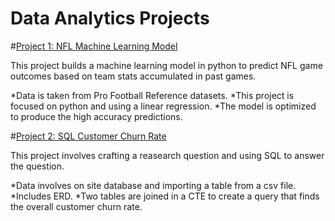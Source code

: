 # Data Analytics Projects


#[Project 1: NFL Machine Learning Model](https://github.com/kjdum/portfolio/blob/main/NFL%20Python%20Machine%20Learning.ipynb)

This project builds a machine learning model in python to predict NFL game outcomes based on team stats accumulated in past games.

*Data is taken from Pro Football Reference datasets.
*This project is focused on python and using a linear regression.
*The model is optimized to produce the high accuracy predictions.


#[Project 2: SQL Customer Churn Rate](https://github.com/kjdum/portfolio/blob/main/postgreSQL_acquisition.pdf)

This project involves crafting a reasearch question and using SQL to answer the question.

*Data involves on site database and importing a table from a csv file.
*Includes ERD.
*Two tables are joined in a CTE to create a query that finds the overall customer churn rate.
